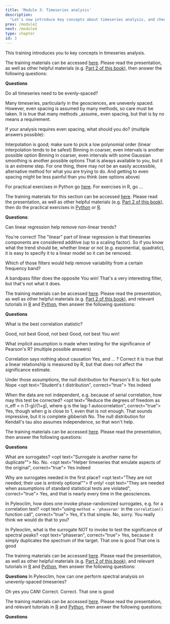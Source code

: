 ```yaml
---
title: 'Module 3: Timeseries analysis'
description:
  "Let's now introduce key concepts about timeseries analysis, and check that you have understood them, before moving on to practicums."
prev: /module2
next: /module4
type: chapter
id: 3
---
```


<exercise id="1" title="Timeseries Anatomy">

This training introduces you to key concepts in timeseries analysis.

The training materials can be accessed [here](https://figshare.com/ndownloader/files/46758307). Please read the presentation, as well as other helpful materials (e.g. [Part 2 of this book](https://figshare.com/articles/book/Data_Analysis_in_the_Earth_Environmental_Sciences/1014336)), then answer the following questions:

**Questions**

Do all timeseries need to be evenly-spaced?

<choice id="03-01">
<opt text="No", correct="true">
Many timeseries, particularly in the geosciences, are unevenly spaced. However, even spacing is assumed by many methods, so care must be taken.
</opt>
<opt text="Yes">
It is true that many methods _assume_ even spacing, but that is by no means a requirement. </opt>
</choice>

If your analysis requires even spacing, what should you do? (multiple answers possible):

<choice id="03-02">
<opt text="Interpolation", correct="true">
Interpolation is good; make sure to pick a low polynomial order (linear interpolation tends to be safest)
</opt>
<opt text="Binning", correct="true">
Binning in coarser, even intervals is another possible option
</opt>
<opt text="Gaussian kernel", correct="true">
Binning in coarser, even intervals with some Gaussian smoothing is another possible options
</opt>
<opt text="Change analysis methods">
That is always available to you, but it is an extreme step. For one thing, there may not be an easily accessible, alternative method for what you are trying to do. And getting to even spacing might be less painful than you think (see options above)
</opt>
</choice>

For practical exercises in Python go [here](http://linked.earth/PyRATES_practicums_py/notebooks/Intro_Mauna_Loa.html). For exercises in R, go ...

</exercise>

<exercise id="2" title="Data Processing">

The training materials for this section can be accessed [here](https://figshare.com/ndownloader/files/46758307). Please read the presentation, as well as other helpful materials (e.g. [Part 2 of this book](https://figshare.com/articles/book/Data_Analysis_in_the_Earth_Environmental_Sciences/1014336)), then do the practical exercises in [Python](http://linked.earth/PyRATES_practicums_py/notebooks/signal_processing.html) or [R](TBD).


**Questions**:

Can linear regression help remove non-linear trends?

<choice id="03-03">
<opt text="Yes", correct="true">
You're correct!
</opt>
<opt text="No">
The "linear" part of linear regression is that timeseries components are considered additive (up to a scaling factor). So if you know what the trend should be, whether linear or not (e.g. exponential, quadratic), it is easy to specify it to a linear model so it can be removed.
</opt>
</choice>



Which of those filters would help remove variability from a certain frequency band?

<choice id="03-04">
<opt text="Bandpass filter">
A bandpass filter does the opposite
 </opt>
<opt text="Notch filter", correct="true">
You win!
</opt>
<opt text="Wiener filter">
That's a very interesting filter, but that's not what it does.
</opt>
</choice>

</exercise>

<exercise id="3" title="Measures of Association">

The training materials can be accessed [here](https://figshare.com/ndownloader/files/46731670). Please read the presentation, as well as other helpful materials (e.g. [Part 2 of this book](https://figshare.com/articles/book/Data_Analysis_in_the_Earth_Environmental_Sciences/1014336)), and relevant tutorials in [R]() and [Python](http://linked.earth/PyRATES_practicums_py/notebooks/Association.html), then answer the following questions:

**Questions**

What is the best correlation statistic?

<choice id="03-05">
<opt text="Pearson's R">
Good, not best
 </opt>
 <opt text="Spearman's rho">
 Good, not best
  </opt>
  <opt text="Kendall's tau">
  Good, not best
   </opt>
<opt text="Each statistic has pros and cons", correct="true">
You win!
</opt>
</choice>

What implicit assumption is made when testing for the significance of Pearson's R? (multiple possible answers)

<choice id="03-06">
<opt text="Data are causally related">
Correlation says nothing about causation
 </opt>
<opt text="Data are independent", correct="true">
Yes, and ... ?
</opt>
<opt text="Data are identically distributed", correct="true">
Correct
</opt>
<opt text="Data are linearly related">
it is true that a linear relationship is measured by R, but that does not affect the significance estimate.
 </opt>
</choice>

Under those assumptions, the null distribution for Pearson's R is:
<choice id="03-07">
<opt text="a Gaussian distribution">
Not quite
 </opt>
 <opt text="A Gamma distribution">
 Nope
  </opt>
<opt text="Student's t distribution", correct="true">
Yes indeed
</opt>
</choice>

When the data are not independent, e.g. because of serial correlation, how may this test be corrected?
<choice id="03-08">
<opt text="Reduce the degrees of freedom as n_eff = n (1-g)/(1+g), where g is the lag-1 autocorrelation", correct="true">
Yes, though when g is close to 1, even that is not enough.
</opt>
<opt text="Switch the null distribution to a Monte Carlo Markov Chain">
That sounds impressive, but it is complete gibberish
 </opt>
 <opt text="Switch the test statistic to Kendall's tau">
 No. The null distribution for Kendall's tau also assumes independence, so that won't help.
  </opt>
</choice>

</exercise>

<exercise id="4" title="Surrogates">

The training materials can be accessed [here](https://figshare.com/ndownloader/files/46768567). Please read the presentation, then answer the following questions:

**Questions**

What are surrogates?
<choice id="03-09">
<opt text="Surrogate is another name for duplicate"">
No.
 </opt>
 <opt text="Estimators of timeseries properties">
 No.
  </opt>
<opt text="Helper timeseries that emulate aspects of the original", correct="true">
Yes indeed
</opt>
</choice>

Why are surrogates needed in the first place?
<choice id="03-10">
<opt text="They are not needed; their use is entirely optional"">
If only!
 </opt>
<opt text="They are needed when assumptions of standard statistical tests are violated", correct="true">
Yes, and that is nearly every time in the geosciences.
</opt>
</choice>

In Pyleoclim, how does one invoke phase-randomized surrogates, e.g. for a correlation test?
<choice id="03-11">
<opt text="using `method = 'phaseran'` in the `correlation()` function call", correct="true">
Yes, it's that simple.
 </opt>
<opt text="using `method = 'ebisuzaki'` in the `correlation()` function call">
No, sorry.
</opt>
<opt text="They are not available in Pyleoclim">
You really think we would do that to you?
 </opt>
</choice>

In Pyleoclim, what is the surrogate NOT to invoke to test the significance of spectral peaks?
<choice id="03-12">
<opt text="phaseran", correct="true">
Yes, because it simply duplicates the spectrum of the target.
 </opt>
<opt text="AR(1) surrogates (`ar1sim`)">
That one is good
</opt>
<opt text="Colored Noise (`CN`)">
That one is good
 </opt>
</choice>


</exercise>

<exercise id="5" title="Spectral Analysis">

The training materials can be accessed [here](https://figshare.com/ndownloader/files/46768570). Please read the presentation, as well as other helpful materials (e.g. [Part 2 of this book](https://figshare.com/articles/book/Data_Analysis_in_the_Earth_Environmental_Sciences/1014336)), and relevant tutorials in [R]() and [Python](http://linked.earth/PyRATES_practicums_py/notebooks/Spectral_Analysis_Rio_Grande.html), then answer the following questions:

**Questions**
In Pyleoclim, how can one perform spectral analysis on unevenly-spaced timeseries?

<choice id="03-13">
<opt text="You cannot do that in `Pyleoclim`">
Oh yes you CAN!
</opt>
<opt text="Regrid to a uniform time grid", correct="true">
Correct.
</opt>
<opt text="Use a method designed to handle uneven gaps, like the Lomb-Scargle periodogram or the Weigted Wavelet Z-transform", correct="true">
Correct.
</opt>


<opt text="Colored Noise (`CN`)">
That one is good
 </opt>
</choice>


</exercise>

<exercise id="6" title="Wavelet Analysis">

The training materials can be accessed [here](https://figshare.com/ndownloader/files/46768570). Please read the presentation, and relevant tutorials in [R]() and [Python](http://linked.earth/PyRATES_practicums_py/notebooks/wavelets%26coherence.html), then answer the following questions:

**Questions**

</exercise>
